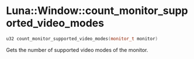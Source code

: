 # Luna::Window::count_monitor_supported_video_modes

```c++
u32 count_monitor_supported_video_modes(monitor_t monitor)
```

Gets the number of supported video modes of the monitor. 

